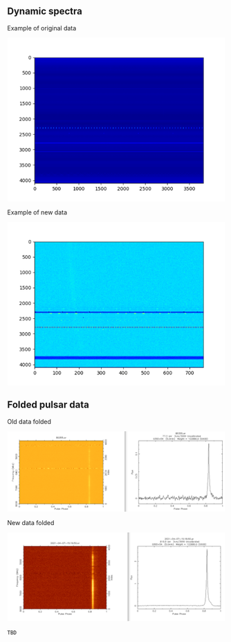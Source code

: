 ## Dynamic spectra

Example of original data

![](xamples/orig.png)

Example of new data

![](xamples/new.png)

## Folded pulsar data

Old data folded

![](xamples/orig_fold.png)

New data folded

![](xamples/new_fold.png)


`TBD`



